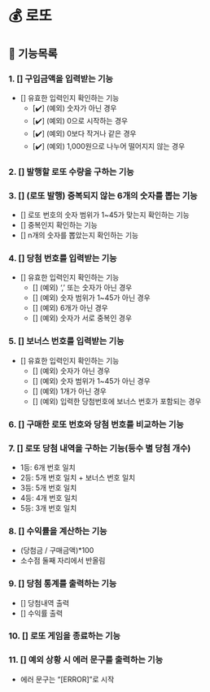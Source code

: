 # 💰 로또

## 🐾 기능목록

### 1. [] 구입금액을 입력받는 기능

- [] 유효한 입력인지 확인하는 기능
  - [✔️] (예외) 숫자가 아닌 경우
  - [✔️] (예외) 0으로 시작하는 경우
  - [✔️] (예외) 0보다 작거나 같은 경우
  - [✔️] (예외) 1,000원으로 나누어 떨어지지 않는 경우

### 2. [] 발행할 로또 수량을 구하는 기능

### 3. [] (로또 발행) 중복되지 않는 6개의 숫자를 뽑는 기능

- [] 로또 번호의 숫자 범위가 1~45가 맞는지 확인하는 기능
- [] 중복인지 확인하는 기능
- [] n개의 숫자를 뽑았는지 확인하는 기능

### 4. [] 당첨 번호를 입력받는 기능

- [] 유효한 입력인지 확인하는 기능
  - [] (예외) ‘,’ 또는 숫자가 아닌 경우
  - [] (예외) 숫자 범위가 1~45가 아닌 경우
  - [] (예외) 6개가 아닌 경우
  - [] (예외) 숫자가 서로 중복인 경우

### 5. [] 보너스 번호를 입력받는 기능

- [] 유효한 입력인지 확인하는 기능
  - [] (예외) 숫자가 아닌 경우
  - [] (예외) 숫자 범위가 1~45가 아닌 경우
  - [] (예외) 1개가 아닌 경우
  - [] (예외) 입력한 당첨번호에 보너스 번호가 포함되는 경우

### 6. [] 구매한 로또 번호와 당첨 번호를 비교하는 기능

### 7. [] 로또 당첨 내역을 구하는 기능(등수 별 당첨 개수)

- 1등: 6개 번호 일치
- 2등: 5개 번호 일치 + 보너스 번호 일치
- 3등: 5개 번호 일치
- 4등: 4개 번호 일치
- 5등: 3개 번호 일치

### 8. [] 수익률을 계산하는 기능

- (당첨금 / 구매금액)\*100
- 소수점 둘째 자리에서 반올림

### 9. [] 당첨 통계를 출력하는 기능

- [] 당첨내역 출력
- [] 수익률 출력

### 10. [] 로또 게임을 종료하는 기능

### 11. [] 예외 상황 시 에러 문구를 출력하는 기능

- 에러 문구는 “[ERROR]”로 시작
